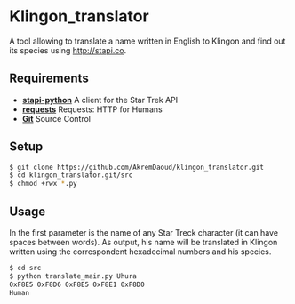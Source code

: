 # Klingon_translator

A tool allowing to translate a name written in English to Klingon and find out its species using http://stapi.co.

## Requirements

* [**stapi-python**](https://github.com/mklucz/stapi-python) A client for the Star Trek API
* [**requests**](https://github.com/requests/requests) Requests: HTTP for Humans
* [**Git**](https://git-scm.com) Source Control

## Setup

```bash
$ git clone https://github.com/AkremDaoud/klingon_translator.git
$ cd klingon_translator.git/src
$ chmod +rwx *.py
```

## Usage

In the first parameter is the name of any Star Treck character (it can have spaces between words).
As output, his name will be translated in Klingon written using the correspondent hexadecimal numbers and his species.

```bash
$ cd src
$ python translate_main.py Uhura
0xF8E5 0xF8D6 0xF8E5 0xF8E1 0xF8D0
Human 
```
